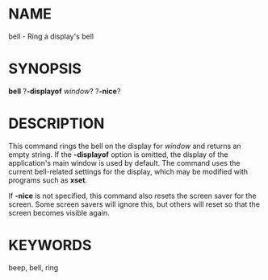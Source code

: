# NAME

bell - Ring a display\'s bell

# SYNOPSIS

**bell** ?**-displayof** *window*? ?**-nice**?

# DESCRIPTION

This command rings the bell on the display for *window* and returns an
empty string. If the **-displayof** option is omitted, the display of
the application\'s main window is used by default. The command uses the
current bell-related settings for the display, which may be modified
with programs such as **xset**.

If **-nice** is not specified, this command also resets the screen saver
for the screen. Some screen savers will ignore this, but others will
reset so that the screen becomes visible again.

# KEYWORDS

beep, bell, ring
